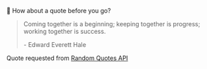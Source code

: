 📣 How about a quote before you go?

> Coming together is a beginning; keeping together is progress; working together is success.
>
> <p>- Edward Everett Hale</p>

Quote requested from [Random Quotes API](https://github.com/lukePeavey/quotable)
